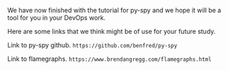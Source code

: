 We have now finished with the tutorial for py-spy and we hope it will be a tool for you in your DevOps work.

Here are some links that we think might be of use for your future study.

Link to py-spy github.
`https://github.com/benfred/py-spy`

Link to flamegraphs.
`https://www.brendangregg.com/flamegraphs.html`